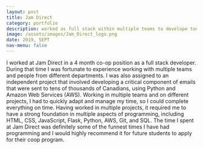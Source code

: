 ```yaml
---
layout: post
title: Jam Direct
category: portfolio
description: worked as full stack within multiple teams to develope tools that generates $100,000 in revenue annually 
image: /assets/images/Jam_Direct_logo.png
date: 2019, SEPT
nav-menu: false
---
```


I worked at Jam Direct in a 4 month co-op position as a full stack developer. During that time I was fortunate to experience working with multiple teams and people from different departments. I was also assigned to an independent project that involved developing a critical component of emails that were sent to tens of thousands of Canadians, using Python and Amazon Web Services (AWS). Working in multiple teams and on different projects, I had to quickly adapt and manage my time, so I could complete everything on time. Having worked in multiple projects, it required me to have a strong foundation in multiple aspects of programming, including HTML, CSS, JavaScript, Flask, Python, AWS, Git, and SQL. The time I spent at Jam Direct was definitely some of the funnest times I have had programming and I would highly recommend it for future students to apply for their coop program.